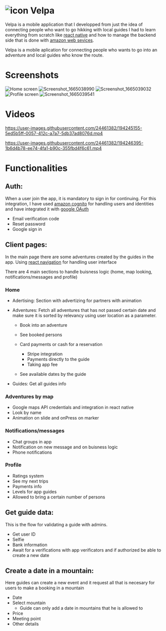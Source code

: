 
# ![icon](https://user-images.githubusercontent.com/24461382/194229402-62f6b297-8761-46e0-b39a-cb6c58f683fb.png) Velpa 


Velpa is a mobile application that I developped from just the idea of connecting people who want to go hikking with local guides
I had to learn everything from scratch like [react native](https://reactnative.dev/) and how to manage the backend side that is done with [amazon web sevices](https://aws.amazon.com/es/).


Velpa is a mobile aplication for connecting people who wants to go into an adventure and local guides who know the route.

# Screenshots
![Home screen](https://user-images.githubusercontent.com/24461382/194242983-1101598c-8115-473e-b456-ff6989c4e4c8.png)
![Screenshot_1665038990](https://user-images.githubusercontent.com/24461382/194242979-9115db67-5568-415e-91b1-b1e56cd39867.png)
![Screenshot_1665039032](https://user-images.githubusercontent.com/24461382/194242975-48a6530e-6ddd-4a44-b824-54559a01ae3a.png)
![Profile screen](https://user-images.githubusercontent.com/24461382/194242971-b2431747-c7c1-440f-8078-dcb308882336.png)
![Screenshot_1665039541](https://user-images.githubusercontent.com/24461382/194242984-d2bb93fe-2ec7-4499-a225-e61e7c25eda5.png)

# Videos




https://user-images.githubusercontent.com/24461382/194245155-5ed5b5ff-0057-412c-a7a7-5db37ad8076d.mp4

https://user-images.githubusercontent.com/24461382/194246395-1b6d4b78-ee74-4fa1-b90c-355fbd4f6c61.mp4





# Functionalities

## Auth:
When a user join the app, it is mandatory to sign in for continuing.
For this integration, I have used [amazon cognito](https://aws.amazon.com/es/cognito/) for handling users and identities and have integrated it with [google OAuth](https://docs.amplify.aws/lib/auth/social/q/platform/js/#configure-auth-category)
* Email verification code
* Reset password
* Google sign in

## Client pages:
In the main page there are some adventures created by the guides in the app.
Using [react navigation](https://reactnavigation.org/) for handling user interface

There are 4 main sections to handle buisness logic (home, map looking, notifications/messages and profile)

### Home
* Adertising: Section with advertizing for partners with animation
* Adventures: Fetch all adventures that has not passed certain date and make sure it is sorted by relevancy using user location as a parameter.
  * Book into an adventure
  * See booked persons
  * Card payments or cash for a reservation
    * Stripe integration
    * Payments directly to the guide
    * Taking app fee

  * See available dates by the guide

* Guides: Get all guides info


### Adventures by map
* Google maps API credentials and integration in react native
* Look by name
* Animation on slide and onPress on marker



### Notifications/messages
* Chat groups in app
* Notification on new message and on buisness logic
* Phone notifications


### Profile

* Ratings system
* See my next trips
* Payments info
* Levels for app guides
* Allowed to bring a certain number of persons


## Get guide data:
This is the flow for validating a guide with admins.

* Get user ID
* Selfie
* Bank information
* Await for a verifications with app verificators and if authorized be able to create a new date



## Create a date in a mountain:
Here guides can create a new event and it request all that is necesary for users to make a booking in a mountain

* Date
* Select mountain
  * Guide can only add a date in mountains that he is allowed to
* Price
* Meeting point
* Other details


